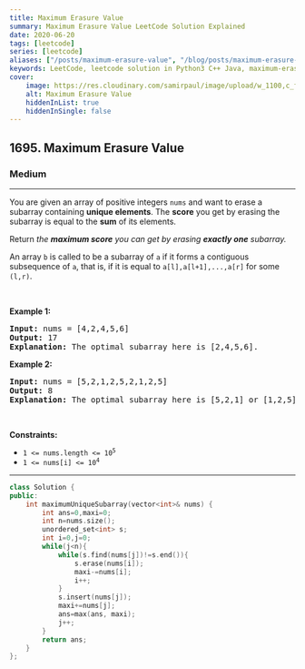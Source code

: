 ```yaml
---
title: Maximum Erasure Value
summary: Maximum Erasure Value LeetCode Solution Explained
date: 2020-06-20
tags: [leetcode]
series: [leetcode]
aliases: ["/posts/maximum-erasure-value", "/blog/posts/maximum-erasure-value", "/maximum-erasure-value"]
keywords: LeetCode, leetcode solution in Python3 C++ Java, maximum-erasure-value solution
cover:
    image: https://res.cloudinary.com/samirpaul/image/upload/w_1100,c_fit,co_rgb:FFFFFF,l_text:Arial_70_bold:Maximum Erasure Value/problem-solving.webp
    alt: Maximum Erasure Value
    hiddenInList: true
    hiddenInSingle: false
---
```



<h2>1695. Maximum Erasure Value</h2><h3>Medium</h3><hr><div><p>You are given an array of positive integers <code>nums</code> and want to erase a subarray containing&nbsp;<strong>unique elements</strong>. The <strong>score</strong> you get by erasing the subarray is equal to the <strong>sum</strong> of its elements.</p>

<p>Return <em>the <strong>maximum score</strong> you can get by erasing <strong>exactly one</strong> subarray.</em></p>

<p>An array <code>b</code> is called to be a <span class="tex-font-style-it">subarray</span> of <code>a</code> if it forms a contiguous subsequence of <code>a</code>, that is, if it is equal to <code>a[l],a[l+1],...,a[r]</code> for some <code>(l,r)</code>.</p>

<p>&nbsp;</p>
<p><strong>Example 1:</strong></p>

<pre><strong>Input:</strong> nums = [4,2,4,5,6]
<strong>Output:</strong> 17
<strong>Explanation:</strong> The optimal subarray here is [2,4,5,6].
</pre>

<p><strong>Example 2:</strong></p>

<pre><strong>Input:</strong> nums = [5,2,1,2,5,2,1,2,5]
<strong>Output:</strong> 8
<strong>Explanation:</strong> The optimal subarray here is [5,2,1] or [1,2,5].
</pre>

<p>&nbsp;</p>
<p><strong>Constraints:</strong></p>

<ul>
	<li><code>1 &lt;= nums.length &lt;= 10<sup>5</sup></code></li>
	<li><code>1 &lt;= nums[i] &lt;= 10<sup>4</sup></code></li>
</ul>
</div>

---




```cpp
class Solution {
public:
    int maximumUniqueSubarray(vector<int>& nums) {
        int ans=0,maxi=0;
        int n=nums.size();
        unordered_set<int> s;
        int i=0,j=0;
        while(j<n){
            while(s.find(nums[j])!=s.end()){
                s.erase(nums[i]);
                maxi-=nums[i];
                i++;
            }
            s.insert(nums[j]);
            maxi+=nums[j];
            ans=max(ans, maxi);
            j++;
        }
        return ans;
    }
};
```

